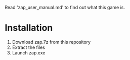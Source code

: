 Read 'zap_user_manual.md' to find out what this game is.
# Installation
1. Download zap.7z from this repository
2. Extract the files
3. Launch zap.exe

